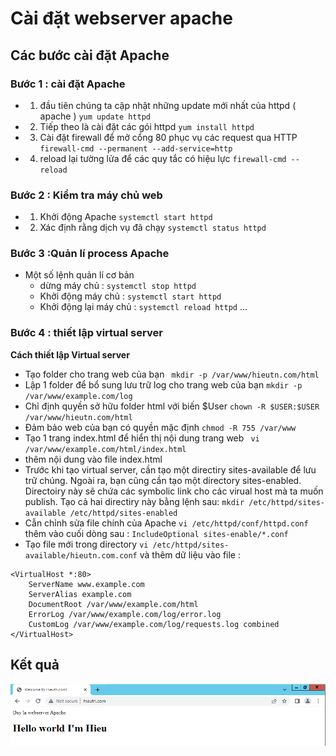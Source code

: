 # Cài đặt webserver apache
## Các bước cài đặt Apache 
### Bước 1 : cài đặt Apache 
- 1.  đầu tiên chúng ta cập nhật những update mới nhất của httpd ( apache )
`yum update httpd`
- 2.  Tiếp theo là cài đặt các gói httpd
`yum install httpd`
- 3. Cài đặt firewall để mở cổng 80 phục vụ các request qua HTTP 
`firewall-cmd --permanent --add-service=http`
- 4. reload lại tường lửa để các quy tắc có hiệu lực 
`firewall-cmd --reload`
### Bước 2 : Kiểm tra máy chủ web 
- 1. Khởi động Apache 
`systemctl start httpd`
- 2. Xác định rằng dịch vụ đã chạy 
`systemctl status httpd`
### Bước 3 :Quản lí process Apache 

- Một số lệnh quản lí cơ bản 
  - dừng máy chủ : `systemctl stop httpd`
  - Khởi động máy chủ : `systemctl start httpd`
  - Khởi động lại máy chủ : `systemctl reload httpd`
  ...
### Bước 4 : thiết lập virtual server
**Cách thiết lập Virtual server**
- Tạo folder cho trang web của bạn 
` mkdir -p /var/www/hieutn.com/html`
- Lập 1 folder để bổ sung lưu trữ log cho trang web của bạn 
`mkdir -p /var/www/example.com/log`
- Chỉ định quyền sở hữu folder html với biến $User
`chown -R $USER:$USER /var/www/hieutn.com/html`
- Đảm bảo web của bạn có quyền mặc định 
`chmod -R 755 /var/www`
- Tạo 1 trang index.html để hiển thị nội dung trang web
` vi /var/www/example.com/html/index.html`
- thêm nội dung vào file index.html
- Trước khi tạo virtual server, cần tạo một directiry sites-available để lưu trữ chúng. Ngoài ra, bạn cũng cần tạo một directory sites-enabled. Directoiry này sẽ chứa các symbolic link cho các virual host mà ta muốn publish. Tạo cả hai directiry này bằng lệnh sau:
`mkdir /etc/httpd/sites-available /etc/httpd/sites-enabled`
- Cẫn chỉnh sửa file chính của Apache 
`vi /etc/httpd/conf/httpd.conf` thêm vào cuối dòng sau : 
`IncludeOptional sites-enable/*.conf`
- Tạo file mới trong directory 
`vi /etc/httpd/sites-available/hieutn.com.conf` và thêm dữ liệu vào file : 

```
<VirtualHost *:80>
    ServerName www.example.com
    ServerAlias example.com
    DocumentRoot /var/www/example.com/html
    ErrorLog /var/www/example.com/log/error.log
    CustomLog /var/www/example.com/log/requests.log combined
</VirtualHost> 
```

## Kết quả 

<img src="/Hệ điều hành Linux/Tìm hiểu  chung về linux/APACHE/image/1.jpg">
